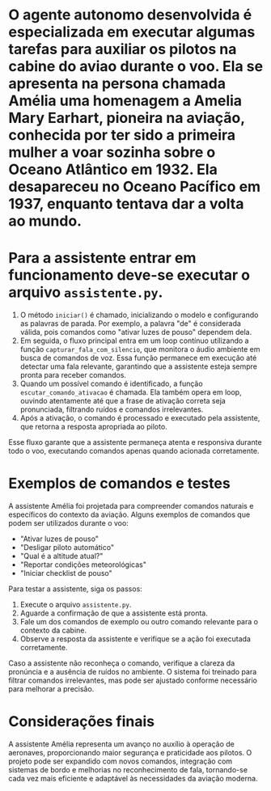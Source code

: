 <!-- Roteiro apresentação do projeto -->

<!-- Explicar tema e seu funcionamento -->
# O agente autonomo desenvolvida é especializada em executar algumas tarefas para auxiliar os pilotos na cabine do aviao durante o voo. Ela se apresenta na persona chamada Amélia uma homenagem a Amelia Mary Earhart, pioneira na aviação, conhecida por ter sido a primeira mulher a voar sozinha sobre o Oceano Atlântico em 1932. Ela desapareceu no Oceano Pacífico em 1937, enquanto tentava dar a volta ao mundo. 

# Para a assistente entrar em funcionamento deve-se executar o arquivo `assistente.py`.

1. O método `iniciar()` é chamado, inicializando o modelo e configurando as palavras de parada. Por exemplo, a palavra "de" é considerada válida, pois comandos como "ativar luzes de pouso" dependem dela.
2. Em seguida, o fluxo principal entra em um loop contínuo utilizando a função `capturar_fala_com_silencio`, que monitora o áudio ambiente em busca de comandos de voz. Essa função permanece em execução até detectar uma fala relevante, garantindo que a assistente esteja sempre pronta para receber comandos.
3. Quando um possível comando é identificado, a função `escutar_comando_ativacao` é chamada. Ela também opera em loop, ouvindo atentamente até que a frase de ativação correta seja pronunciada, filtrando ruídos e comandos irrelevantes.
4. Após a ativação, o comando é processado e executado pela assistente, que retorna a resposta apropriada ao piloto.

Esse fluxo garante que a assistente permaneça atenta e responsiva durante todo o voo, executando comandos apenas quando acionada corretamente.
<!-- Como executar o assistente -->

<!-- Explicar uso dos comandos e testes -->

# Exemplos de comandos e testes

A assistente Amélia foi projetada para compreender comandos naturais e específicos do contexto da aviação. Alguns exemplos de comandos que podem ser utilizados durante o voo:

- "Ativar luzes de pouso"
- "Desligar piloto automático"
- "Qual é a altitude atual?"
- "Reportar condições meteorológicas"
- "Iniciar checklist de pouso"

Para testar a assistente, siga os passos:

1. Execute o arquivo `assistente.py`.
2. Aguarde a confirmação de que a assistente está pronta.
3. Fale um dos comandos de exemplo ou outro comando relevante para o contexto da cabine.
4. Observe a resposta da assistente e verifique se a ação foi executada corretamente.

Caso a assistente não reconheça o comando, verifique a clareza da pronúncia e a ausência de ruídos no ambiente. O sistema foi treinado para filtrar comandos irrelevantes, mas pode ser ajustado conforme necessário para melhorar a precisão.

# Considerações finais

A assistente Amélia representa um avanço no auxílio à operação de aeronaves, proporcionando maior segurança e praticidade aos pilotos. O projeto pode ser expandido com novos comandos, integração com sistemas de bordo e melhorias no reconhecimento de fala, tornando-se cada vez mais eficiente e adaptável às necessidades da aviação moderna.
